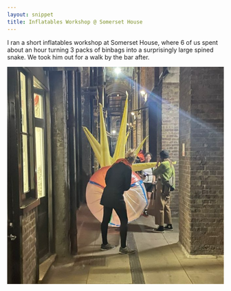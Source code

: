 ```yaml
---
layout: snippet
title: Inflatables Workshop @ Somerset House
---
```


I ran a short inflatables workshop at Somerset House, where 6 of us spent about an hour turning 3 packs of binbags into a surprisingly large spined snake. We took him out for a walk by the bar after.

![](/assets/img/inflatables/sh_snake.png)